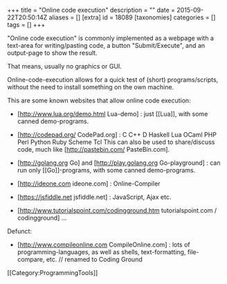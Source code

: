 +++
title = "Online code execution"
description = ""
date = 2015-09-22T20:50:14Z
aliases = []
[extra]
id = 18089
[taxonomies]
categories = []
tags = []
+++

"Online code execution" is commonly implemented as a webpage
with a text-area for writing/pasting code,
a button "Submit/Execute",
and an output-page to show the result. 

That means, usually no graphics or GUI.

Online-code-execution allows for a quick test of (short) programs/scripts,
without the need to install something on the own machine.

This are some known websites that allow online code execution:

* [http://www.lua.org/demo.html Lua-demo] : just [[Lua]], with some canned demo-programs.
* [http://codepad.org/ CodePad.org] : C C++ D Haskell Lua OCaml PHP Perl Python Ruby Scheme Tcl
This can also be used to share/discuss code, much like [http://pastebin.com/ PasteBin.com].

* [http://golang.org Go] and  [http://play.golang.org Go-playground] : can run only [[Go]]-programs, with some canned demo-programs.
* [http://ideone.com ideone.com] : Online-Compiler
* [https://jsfiddle.net jsfiddle.net] : JavaScript, Ajax  etc.
* [http://www.tutorialspoint.com/codingground.htm tutorialspoint.com / codingground]
...

Defunct:
* [http://www.compileonline.com CompileOnline.com] : lots of programming-languages, as well as shells, text-formatting, file-compare, etc. // renamed to Coding Ground

[[Category:ProgrammingTools]]
